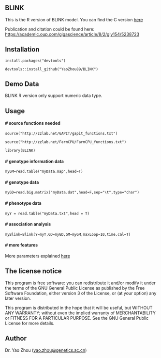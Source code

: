 ## BLINK
This is the R version of BLINK model. You can find the C version [here](https://github.com/Menggg/BLINK)

Publication and citation could be found here: https://academic.oup.com/gigascience/article/8/2/giy154/5238723

## Installation
    install.packages("devtools")

    devtools::install_github("YaoZhou89/BLINK")

## Demo Data
BLINK R version only support numeric data type.

## Usage
#### # source functions needed
    source("http://zzlab.net/GAPIT/gapit_functions.txt")

    source("http://zzlab.net/FarmCPU/FarmCPU_functions.txt")

    library(BLINK)

#### # genotype information data
    myGM=read.table("myData.map",head=T)
#### # genotype data
    myGD=read.big.matrix("myData.dat",head=F,sep="\t",type="char") 
#### # phenotype data
    myY = read.table("myData.txt",head = T) 

#### # association analysis
    myBlink=Blink(Y=myY,GD=myGD,GM=myGM,maxLoop=10,time.cal=T) 
#### # more features   
More parameters explained [here](https://github.com/YaoZhou89/BLINK/blob/master/man/User%20Manual.md)

## The license notice
This program is free software: you can redistribute it and/or modify it under the terms of the GNU General Public License as published by the Free Software Foundation, either version 3 of the License, or (at your option) any later version.

This program is distributed in the hope that it will be useful, but WITHOUT ANY WARRANTY; without even the implied warranty of MERCHANTABILITY or FITNESS FOR A PARTICULAR PURPOSE. See the GNU General Public License for more details.


## Author
Dr. Yao Zhou (yao.zhou@genetics.ac.cn)

